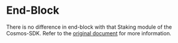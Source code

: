 <!--
order: 4
-->

# End-Block

There is no difference in end-block with that Staking module of the Cosmos-SDK. Refer to the [original document](../../staking/spec/05_end_block.md) for more information.
